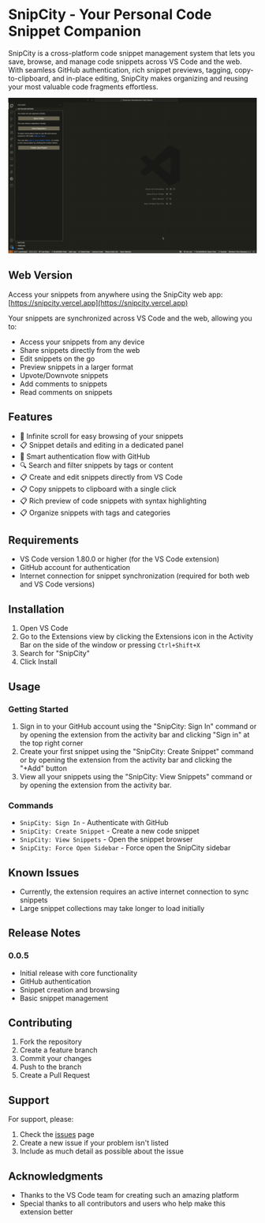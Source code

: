 # SnipCity - Your Personal Code Snippet Companion

SnipCity is a cross-platform code snippet management system that lets you save, browse, and manage code snippets across VS Code and the web. With seamless GitHub authentication, rich snippet previews, tagging, copy-to-clipboard, and in-place editing, SnipCity makes organizing and reusing your most valuable code fragments effortless.

![SnipCity Demo](assets/snipcity.gif)

## Web Version

Access your snippets from anywhere using the SnipCity web app: [https://snipcity.vercel.app](https://snipcity.vercel.app)

Your snippets are synchronized across VS Code and the web, allowing you to:
- Access your snippets from any device
- Share snippets directly from the web
- Edit snippets on the go
- Preview snippets in a larger format
- Upvote/Downvote snippets
- Add comments to snippets
- Read comments on snippets

## Features

- 🔄 Infinite scroll for easy browsing of your snippets
- 📋 Snippet details and editing in a dedicated panel
- 🔐 Smart authentication flow with GitHub
- 🔍 Search and filter snippets by tags or content
- 📋 Create and edit snippets directly from VS Code
- 📋 Copy snippets to clipboard with a single click
- 📋 Rich preview of code snippets with syntax highlighting
- 📋 Organize snippets with tags and categories

## Requirements

- VS Code version 1.80.0 or higher (for the VS Code extension)
- GitHub account for authentication
- Internet connection for snippet synchronization (required for both web and VS Code versions)

## Installation

1. Open VS Code
2. Go to the Extensions view by clicking the Extensions icon in the Activity Bar on the side of the window or pressing `Ctrl+Shift+X`
3. Search for "SnipCity"
4. Click Install

## Usage

### Getting Started

1. Sign in to your GitHub account using the "SnipCity: Sign In" command or by opening the extension from the activity bar and clicking "Sign in" at the top right corner
2. Create your first snippet using the "SnipCity: Create Snippet" command or by opening the extension from the activity bar and clicking the "+Add" button
3. View all your snippets using the "SnipCity: View Snippets" command or by opening the extension from the activity bar.

### Commands

- `SnipCity: Sign In` - Authenticate with GitHub
- `SnipCity: Create Snippet` - Create a new code snippet
- `SnipCity: View Snippets` - Open the snippet browser
- `SnipCity: Force Open Sidebar` - Force open the SnipCity sidebar

<!-- ## Extension Settings

This extension contributes the following settings:

- `snippit.signIn`: Sign in to GitHub
- `snippit.createSnippet`: Create a new snippet
- `snippit.viewSnippets`: View all snippets
- `snippit.forceOpenSidebar`: Force open the sidebar -->

## Known Issues

- Currently, the extension requires an active internet connection to sync snippets
- Large snippet collections may take longer to load initially

## Release Notes

### 0.0.5
- Initial release with core functionality
- GitHub authentication
- Snippet creation and browsing
- Basic snippet management

## Contributing

1. Fork the repository
2. Create a feature branch
3. Commit your changes
4. Push to the branch
5. Create a Pull Request

<!-- ## License

This extension is licensed under the MIT License - see the LICENSE file for details. -->

## Support

For support, please:
1. Check the [issues](https://github.com/johndiddles/snipcity/issues) page
2. Create a new issue if your problem isn't listed
3. Include as much detail as possible about the issue

## Acknowledgments

- Thanks to the VS Code team for creating such an amazing platform
- Special thanks to all contributors and users who help make this extension better

